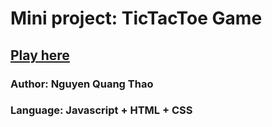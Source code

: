 # Mini project: TicTacToe Game

## [Play here](https://loozzi.github.io/tictactoe/)

### Author: Nguyen Quang Thao

### Language: Javascript + HTML + CSS
